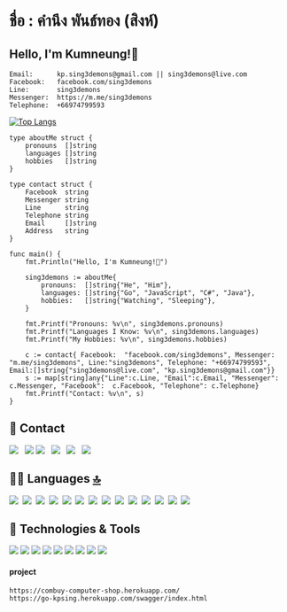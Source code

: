 #       ชื่อ : คำนึง พันธ์ทอง (สิงห์)
      

  
## Hello, I'm Kumneung!👋
```contact
Email:		kp.sing3demons@gmail.com || sing3demons@live.com 
Facebook:	facebook.com/sing3demons 
Line:		sing3demons 
Messenger:	https://m.me/sing3demons 
Telephone:	+66974799593
```
<!--
**sing3demons/sing3demons** is a ✨ _special_ ✨ repository because its `README.md` (this file) appears on your GitHub profile.

-->

[![Top Langs](https://github-readme-stats.vercel.app/api/top-langs/?username=sing3demons&langs_count=26&layout=compact&title_color=ffffff&text_color=c9cacc&icon_color=2bbc8a&bg_color=1d1f21)](https://github.com/sing3demons/sing3demons)

```golng
type aboutMe struct {
	pronouns  []string
	languages []string
	hobbies   []string
}

type contact struct {
	Facebook  string
	Messenger string
	Line      string
	Telephone string
	Email     []string
	Address   string
}

func main() {
	fmt.Println("Hello, I'm Kumneung!👋")

	sing3demons := aboutMe{
		pronouns:  []string{"He", "Him"},
		languages: []string{"Go", "JavaScript", "C#", "Java"},
		hobbies:   []string{"Watching", "Sleeping"},
	}

	fmt.Printf("Pronouns: %v\n", sing3demons.pronouns)
	fmt.Printf("Languages I Know: %v\n", sing3demons.languages)
	fmt.Printf("My Hobbies: %v\n", sing3demons.hobbies)

	c := contact{ Facebook:  "facebook.com/sing3demons", Messenger: "m.me/sing3demons", Line:"sing3demons", Telephone: "+66974799593", Email:[]string{"sing3demons@live.com", "kp.sing3demons@gmail.com"}}
	s := map[string]any{"Line":c.Line, "Email":c.Email, "Messenger": c.Messenger, "Facebook":  c.Facebook, "Telephone": c.Telephone}
	fmt.Printf("Contact: %v\n", s)
}
```



## 📱 Contact 

[<img src="https://img.shields.io/badge/LINE-sing3demons-brightgreen?style=for-the-badge&logo=line&logoColor=white" />](https://line.me/ti/p/~sing3demons)
&nbsp;
[<img src="https://img.shields.io/badge/Microsoft_Outlook-0078D4?style=for-the-badge&logo=microsoft-outlook&logoColor=white" />](https://outlook.live.com/mail/0/)
[<img src="https://img.shields.io/badge/EMAIL-%5Bsing3demons%40live.com%2C%20kp.sing3demons%40gmail.com%5D-critical?style=for-the-badge&logo=gmail&logoColor=white" />](https://mail.google.com/mail/u/0/?ogbl#inbox)
&nbsp;
[<img src="https://img.shields.io/badge/Messenger-00B2FF?style=for-the-badge&logo=messenger&logoColor=white" />](https://m.me/sing3demons)
&nbsp;
[<img src="https://img.shields.io/badge/Facebook-sing3demons-brightgreen?style=for-the-badge&labelColor=black&logo=facebook" />](https://www.facebook.com/sing3demons/)
&nbsp;
[<img src="https://img.shields.io/badge/Phone-%2B66974799593-blueviolet?style=for-the-badge&labelColor=black&logo=phone" />](+66974799593)
&nbsp;

## 👩‍💻 Languages [🔝](#welcome-badges-4-readmemd-profile)


[<img src="https://img.shields.io/badge/Python-3776AB?style=for-the-badge&logo=python&logoColor=white" />](https://github.com/sing3demons)&nbsp;
[<img src="https://img.shields.io/badge/HTML-239120?style=for-the-badge&logo=html5&logoColor=white" />](https://github.com/sing3demons)&nbsp;
[<img src="https://img.shields.io/badge/HTML5-E34F26?style=for-the-badge&logo=html5&logoColor=white" />](https://github.com/sing3demons)&nbsp;
[<img src="https://img.shields.io/badge/CSS-239120?style=for-the-badge&logo=css3&logoColor=white" />](https://github.com/sing3demons)&nbsp;
[<img src="https://img.shields.io/badge/CSS3-1572B6?style=for-the-badge&logo=css3&logoColor=white" />](https://github.com/sing3demons)&nbsp;
[<img src="https://img.shields.io/badge/JavaScript-F7DF1E?style=for-the-badge&logo=javascript&logoColor=black" />](https://github.com/sing3demons)&nbsp;
[<img src="https://img.shields.io/badge/JavaScript-323330?style=for-the-badge&logo=javascript&logoColor=F7DF1E" />](https://github.com/sing3demons)&nbsp;
[<img src="https://img.shields.io/badge/TypeScript-007ACC?style=for-the-badge&logo=typescript&logoColor=white" />](https://github.com/sing3demons)&nbsp;
[<img src="https://img.shields.io/badge/C-00599C?style=for-the-badge&logo=c&logoColor=white" />](https://github.com/sing3demons)&nbsp;
[<img src="https://img.shields.io/badge/C%23-239120?style=for-the-badge&logo=c-sharp&logoColor=white" />](https://github.com/sing3demons)&nbsp;
[<img src="https://img.shields.io/badge/Java-ED8B00?style=for-the-badge&logo=java&logoColor=white" />](https://github.com/sing3demons)&nbsp;
[<img src="https://img.shields.io/badge/Kotlin-0095D5?style=for-the-badge&logo=kotlin&logoColor=white" />](https://github.com/sing3demons)&nbsp;
[<img src="https://img.shields.io/badge/Go-00ADD8?style=for-the-badge&logo=go&logoColor=white" />](https://github.com/LeCoupa/awesome-cheatsheets/blob/master/languages/golang.md)&nbsp;
[<img src="https://img.shields.io/badge/Dart-0175C2?style=for-the-badge&logo=dart&logoColor=white" />](https://github.com/sing3demons)&nbsp;



## 🔧 Technologies & Tools

![](https://img.shields.io/badge/OS-Linux-informational?style=flat&logo=linux&logoColor=white&color=6aa6f8)
![](https://img.shields.io/badge/Editor-VS_Code-informational?style=flat&logo=visual-studio-code&logoColor=white&color=6aa6f8)
![](https://img.shields.io/badge/Code-Python-informational?style=flat&logo=python&logoColor=white&color=6aa6f8)
![](https://img.shields.io/badge/Code-JavaScript-informational?style=flat&logo=javascript&logoColor=white&color=6aa6f8)
![](https://img.shields.io/badge/Code-Golang-informational?style=flat&logo=go&logoColor=white&color=6aa6f8)
![](https://img.shields.io/badge/Code-React-informational?style=flat&logo=react&logoColor=white&color=6aa6f8)
![](https://img.shields.io/badge/Shell-Bash-informational?style=flat&logo=gnu-bash&logoColor=white&color=6aa6f8)
![](https://img.shields.io/badge/Tools-PostgreSQL-informational?style=flat&logo=postgresql&logoColor=white&color=6aa6f8)
![](https://img.shields.io/badge/Tools-Docker-informational?style=flat&logo=docker&logoColor=white&color=6aa6f8)

#### project
```nodejs,go
https://combuy-computer-shop.herokuapp.com/
https://go-kpsing.herokuapp.com/swagger/index.html
```

